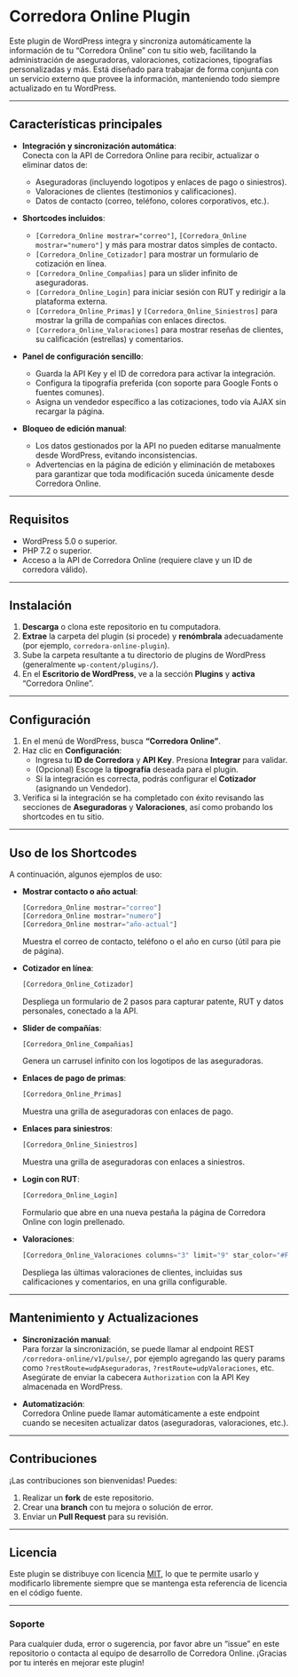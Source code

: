 # Corredora Online Plugin

Este plugin de WordPress integra y sincroniza automáticamente la información de tu “Corredora Online” con tu sitio web, facilitando la administración de aseguradoras, valoraciones, cotizaciones, tipografías personalizadas y más. Está diseñado para trabajar de forma conjunta con un servicio externo que provee la información, manteniendo todo siempre actualizado en tu WordPress.

---

## Características principales

- **Integración y sincronización automática**:  
  Conecta con la API de Corredora Online para recibir, actualizar o eliminar datos de:
  - Aseguradoras (incluyendo logotipos y enlaces de pago o siniestros).
  - Valoraciones de clientes (testimonios y calificaciones).
  - Datos de contacto (correo, teléfono, colores corporativos, etc.).

- **Shortcodes incluidos**:
  - `[Corredora_Online mostrar="correo"]`, `[Corredora_Online mostrar="numero"]` y más para mostrar datos simples de contacto.
  - `[Corredora_Online_Cotizador]` para mostrar un formulario de cotización en línea.
  - `[Corredora_Online_Compañias]` para un slider infinito de aseguradoras.
  - `[Corredora_Online_Login]` para iniciar sesión con RUT y redirigir a la plataforma externa.
  - `[Corredora_Online_Primas]` y `[Corredora_Online_Siniestros]` para mostrar la grilla de compañías con enlaces directos.
  - `[Corredora_Online_Valoraciones]` para mostrar reseñas de clientes, su calificación (estrellas) y comentarios.

- **Panel de configuración sencillo**:
  - Guarda la API Key y el ID de corredora para activar la integración.
  - Configura la tipografía preferida (con soporte para Google Fonts o fuentes comunes).
  - Asigna un vendedor específico a las cotizaciones, todo vía AJAX sin recargar la página.

- **Bloqueo de edición manual**:
  - Los datos gestionados por la API no pueden editarse manualmente desde WordPress, evitando inconsistencias.
  - Advertencias en la página de edición y eliminación de metaboxes para garantizar que toda modificación suceda únicamente desde Corredora Online.

---

## Requisitos

- WordPress 5.0 o superior.
- PHP 7.2 o superior.
- Acceso a la API de Corredora Online (requiere clave y un ID de corredora válido).

---

## Instalación

1. **Descarga** o clona este repositorio en tu computadora.
2. **Extrae** la carpeta del plugin (si procede) y **renómbrala** adecuadamente (por ejemplo, `corredora-online-plugin`).
3. Sube la carpeta resultante a tu directorio de plugins de WordPress (generalmente `wp-content/plugins/`).
4. En el **Escritorio de WordPress**, ve a la sección **Plugins** y **activa** “Corredora Online”.

---

## Configuración

1. En el menú de WordPress, busca **“Corredora Online”**.
2. Haz clic en **Configuración**:
   - Ingresa tu **ID de Corredora** y **API Key**. Presiona **Integrar** para validar.
   - (Opcional) Escoge la **tipografía** deseada para el plugin.
   - Si la integración es correcta, podrás configurar el **Cotizador** (asignando un Vendedor).
3. Verifica si la integración se ha completado con éxito revisando las secciones de **Aseguradoras** y **Valoraciones**, así como probando los shortcodes en tu sitio.

---

## Uso de los Shortcodes

A continuación, algunos ejemplos de uso:

- **Mostrar contacto o año actual**:  
  ```php
  [Corredora_Online mostrar="correo"]
  [Corredora_Online mostrar="numero"]
  [Corredora_Online mostrar="año-actual"]
  ```
  Muestra el correo de contacto, teléfono o el año en curso (útil para pie de página).

- **Cotizador en línea**:  
  ```php
  [Corredora_Online_Cotizador]
  ```
  Despliega un formulario de 2 pasos para capturar patente, RUT y datos personales, conectado a la API.

- **Slider de compañías**:  
  ```php
  [Corredora_Online_Compañias]
  ```
  Genera un carrusel infinito con los logotipos de las aseguradoras.

- **Enlaces de pago de primas**:  
  ```php
  [Corredora_Online_Primas]
  ```
  Muestra una grilla de aseguradoras con enlaces de pago.

- **Enlaces para siniestros**:  
  ```php
  [Corredora_Online_Siniestros]
  ```
  Muestra una grilla de aseguradoras con enlaces a siniestros.

- **Login con RUT**:  
  ```php
  [Corredora_Online_Login]
  ```
  Formulario que abre en una nueva pestaña la página de Corredora Online con login prellenado.

- **Valoraciones**:  
  ```php
  [Corredora_Online_Valoraciones columns="3" limit="9" star_color="#FFD700" box_bg="#f9f9f9" text_color="#333"]
  ```
  Despliega las últimas valoraciones de clientes, incluidas sus calificaciones y comentarios, en una grilla configurable.

---

## Mantenimiento y Actualizaciones

- **Sincronización manual**:  
  Para forzar la sincronización, se puede llamar al endpoint REST `/corredora-online/v1/pulse/`, por ejemplo agregando las query params como `?restRoute=udpAseguradoras`, `?restRoute=udpValoraciones`, etc.  
  Asegúrate de enviar la cabecera `Authorization` con la API Key almacenada en WordPress.

- **Automatización**:  
  Corredora Online puede llamar automáticamente a este endpoint cuando se necesiten actualizar datos (aseguradoras, valoraciones, etc.).

---

## Contribuciones

¡Las contribuciones son bienvenidas! Puedes:

1. Realizar un **fork** de este repositorio.
2. Crear una **branch** con tu mejora o solución de error.
3. Enviar un **Pull Request** para su revisión.

---

## Licencia

Este plugin se distribuye con licencia [MIT](https://opensource.org/licenses/MIT), lo que te permite usarlo y modificarlo libremente siempre que se mantenga esta referencia de licencia en el código fuente.

---

### Soporte

Para cualquier duda, error o sugerencia, por favor abre un “issue” en este repositorio o contacta al equipo de desarrollo de Corredora Online. ¡Gracias por tu interés en mejorar este plugin!
